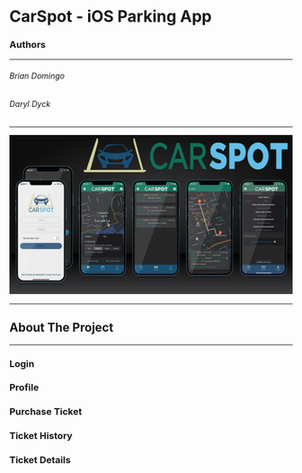 # CarSpot - iOS Parking App

### Authors
___
###### Brian Domingo
###### Daryl Dyck
___
![](images/Screenshots.jpg)
___
## About The Project
___ 
### Login

### Profile

### Purchase Ticket

### Ticket History

### Ticket Details
